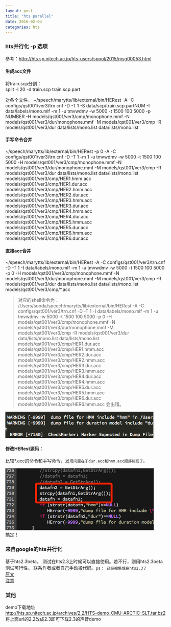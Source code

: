 ```yaml
---
layout: post
title: "hts parallel"
date: 2016-02-04
categories: hts
---
```

### hts并行化 -p 选项 
参考：http://hts.sp.nitech.ac.jp/hts-users/spool/2015/msg00053.html

#### 生成acc文件

将train.scp分割：  
split -l 20 -d train.scp train.scp.part

对各个文件，
~/speech/marytts/lib/external/bin/HERest -A -C configs/qst001/ver3/trn.cnf -D -T 1 -S data/scp/train.scp.partNUM -I data/labels/mono.mlf -m 1 -u tmvwdmv -w 5000 -t 1500 100 5000 -p NUMBER -H  models/qst001/ver3/cmp/monophone.mmf -N models/qst001/ver3/dur/monophone.mmf -M models/qst001/ver3/cmp -R models/qst001/ver3/dur data/lists/mono.list data/lists/mono.list

#### 手写命令合并 
~/speech/marytts/lib/external/bin/HERest -p 0 -A -C configs/qst001/ver3/trn.cnf -D -T 1   -m 1 -u tmvwdmv -w 5000 -t 1500 100 5000  -H  models/qst001/ver3/cmp/monophone.mmf -N models/qst001/ver3/dur/monophone.mmf -M models/qst001/ver3/cmp -R models/qst001/ver3/dur data/lists/mono.list data/lists/mono.list models/qst001/ver3/cmp/HER1.hmm.acc models/qst001/ver3/cmp/HER1.dur.acc models/qst001/ver3/cmp/HER2.hmm.acc models/qst001/ver3/cmp/HER2.dur.acc models/qst001/ver3/cmp/HER3.hmm.acc models/qst001/ver3/cmp/HER3.dur.acc models/qst001/ver3/cmp/HER4.hmm.acc models/qst001/ver3/cmp/HER4.dur.acc models/qst001/ver3/cmp/HER5.hmm.acc models/qst001/ver3/cmp/HER5.dur.acc models/qst001/ver3/cmp/HER6.hmm.acc models/qst001/ver3/cmp/HER6.dur.acc

#### 直接acc合并 
~/speech/marytts/lib/external/bin/HERest -A -C configs/qst001/ver3/trn.cnf -D -T 1  -I data/labels/mono.mlf -m 1 -u tmvwdmv -w 5000 -t 1500 100 5000 -p 0 -H  models/qst001/ver3/cmp/monophone.mmf -N models/qst001/ver3/dur/monophone.mmf -M models/qst001/ver3/cmp -R models/qst001/ver3/dur data/lists/mono.list data/lists/mono.list models/qst001/ver3/cmp/*.acc
> 对应的shell命令为：
/Users/sooda/speech/marytts/lib/external/bin/HERest -A -C configs/qst001/ver3/trn.cnf -D -T 1 -I data/labels/mono.mlf -m 1 -u tmvwdmv -w 5000 -t 1500 100 5000 -p 0 -H models/qst001/ver3/cmp/monophone.mmf -N models/qst001/ver3/dur/monophone.mmf -M models/qst001/ver3/cmp -R models/qst001/ver3/dur data/lists/mono.list data/lists/mono.list models/qst001/ver3/cmp/HER1.dur.acc models/qst001/ver3/cmp/HER1.hmm.acc models/qst001/ver3/cmp/HER2.dur.acc models/qst001/ver3/cmp/HER2.hmm.acc models/qst001/ver3/cmp/HER3.dur.acc models/qst001/ver3/cmp/HER3.hmm.acc models/qst001/ver3/cmp/HER4.dur.acc models/qst001/ver3/cmp/HER4.hmm.acc models/qst001/ver3/cmp/HER5.dur.acc models/qst001/ver3/cmp/HER5.hmm.acc models/qst001/ver3/cmp/HER6.dur.acc models/qst001/ver3/cmp/HER6.hmm.acc
会出错。

![image](../assets/hts_parallel/acc_error.png)

#### 修改HERest源码：  
比较*.acc的命令和手写命令，发`现问题在于dur.acc和hmm.acc顺序相反了。`

![image](../assets/hts_parallel/herest_bugfix.png)  
搞定！


### 来自google的hts并行化
基于hts2.3beta。 测试在hts2.3上时候可以直接使用。若不行，则用hts2.3beta测试可行性。 联系作者或者自己手动搬代码。`ps： 已经被集成在hts2.3了`  
[原文](http://hts.sp.nitech.ac.jp/hts-users/spool/2015/msg00127.html)  
[注意](http://hts.sp.nitech.ac.jp/hts-users/spool/2016/msg00002.html)


### 其他
demo下载地址  
http://hts.sp.nitech.ac.jp/archives/2.2/HTS-demo_CMU-ARCTIC-SLT.tar.bz2  
将上面url的2.2改成2.3即可下载2.3的声音demo
